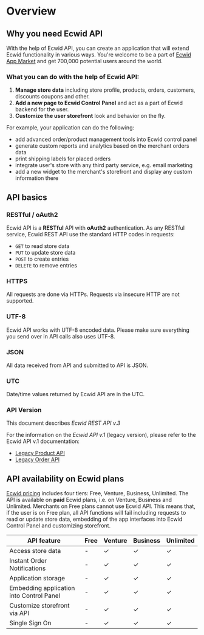 # Overview

## Why you need Ecwid API
With the help of Ecwid API, you can create an application that will extend Ecwid functionality in various ways. You're welcome to be a part of [Ecwid App Market](http://developers.ecwid.com) and get 700,000 potential users around the world. 

### What you can do with the help of Ecwid API:

1. **Manage store data** including store profile, products, orders, customers, discounts coupons and other.
2. **Add a new page to Ecwid Control Panel** and act as a part of Ecwid backend for the user.
3. **Customize the user storefront** look and behavior on the fly.

For example, your application can do the following:

* add advanced order/product management tools into Ecwid control panel
* generate custom reports and analytics based on the merchant orders data
* print shipping labels for placed orders
* integrate user's store with any third party service, e.g. email marketing
* add a new widget to the merchant's storefront and display any custom information there


## API basics

### RESTful / oAuth2
Ecwid API is a **RESTful** API with **oAuth2** authentication. As any RESTful service, Ecwid REST API use the standard HTTP codes in requests: 

* `GET` to read store data
* `PUT` to update store data
* `POST` to create entries
* `DELETE` to remove entries

### HTTPS
All requests are done via HTTPs. Requests via insecure HTTP are not supported.

### UTF-8
Ecwid API works with UTF-8 encoded data. Please make sure everything you send over in API calls also uses UTF-8.

### JSON
All data received from API and submitted to API is JSON.

### UTC
Date/time values returned by Ecwid API are in the UTC.

### API Version
This document describes *Ecwid REST API v.3* 

For the information on the *Ecwid API v.1* (legacy version), please refer to the Ecwid API v.1 documentation:

- [Legacy Product API](http://help.ecwid.com/customer/portal/articles/1163920-product-api)
- [Legacy Order API](http://help.ecwid.com/customer/portal/articles/1166917-order-api)


## API availability on Ecwid plans
[Ecwid pricing](http://www.ecwid.com/pricing) includes four tiers: Free, Venture, Business, Unlimited. The API is available on **paid** Ecwid plans, i.e. on Venture, Business and Unlimited. Merchants on Free plans cannot use Ecwid API. This means that, if the user is on Free plan, all API functions will fail including requests to read or update store data, embedding of the app interfaces into Ecwid Control Panel and customizing storefront. 

API feature | Free | Venture | Business | Unlimited
----------- | ---- | ------- | -------- | ---------
Access store data | - | ✓ | ✓ | ✓ |
Instant Order Notifications | - | ✓ | ✓ | ✓ |
Application storage | - | ✓ | ✓ | ✓ |
Embedding application into Control Panel | - | ✓ | ✓ | ✓ |
Customize storefront via API | - | ✓ | ✓ | ✓ |
Single Sign On | - | ✓ | ✓ | ✓ |
